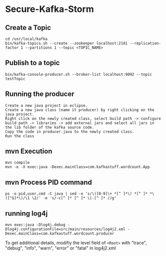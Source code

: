# Secure-Kafka-Storm

## Create a Topic

```
cd /usr/local/kafka
bin/kafka-topics.sh --create --zookeeper localhost:2181 --replication-factor 1 --partitions 1 --topic <TOPIC_NAME>
```

## Publish to a topic
```
bin/kafka-console-producer.sh --broker-list localhost:9092 --topic testTopic
```
## Running the producer
```
Create a new java project in eclipse.
Create a new java class (name it producer) by right clicking on the java project.
Right click on the newly created class, select build path -> configure build path -> libraries -> add external jars and select all jars in the lib folder of the kafka source code.
Copy the code in producer.java to the newly created class.
Run the class
```

## mvn Execution
```
mvn compile
mvn -e -X exec:java -Dexec.mainClass=com.kafkastuff.wordcount.App
```

## mvn Process PID command
```
ps -o pid,user,cmd -C java | sed -e 's/\([0-9]\+ *[^ ]*\) *[^ ]* *\([^$]*\)/\1 \2/' -e 's/-c[^ ]* [^ ]* \|-[^ ]* //g'
```

## running log4j

```
mvn exec:java -Dlog4j.debug -Dlog4j.configurationFile=src/main/resources/log4j2.xml -Dexec.mainClass=com.kafkastuff.wordcount.producer
```

To get additional details, modifiy the level field of ```<Root>``` with "trace", "debug", "info", "warn", "error" or "fatal" in log4j2.xml
